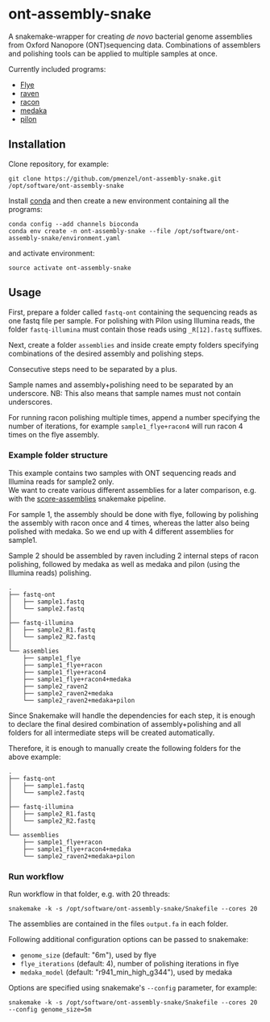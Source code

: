 # ont-assembly-snake

A snakemake-wrapper for creating *de novo* bacterial genome assemblies from Oxford Nanopore (ONT)sequencing data.
Combinations of assemblers and polishing tools can be applied to multiple samples at once.

Currently included programs:
* [Flye](https://github.com/fenderglass/Flye)
* [raven](https://github.com/lbcb-sci/raven)
* [racon](https://github.com/lbcb-sci/racon)
* [medaka](https://github.com/nanoporetech/medaka)
* [pilon](https://github.com/broadinstitute/pilon/wiki)

## Installation
Clone repository, for example:
```
git clone https://github.com/pmenzel/ont-assembly-snake.git /opt/software/ont-assembly-snake
```
Install [conda](https://docs.conda.io/en/latest/miniconda.html) and then create a new environment containing all the programs:
```
conda config --add channels bioconda
conda env create -n ont-assembly-snake --file /opt/software/ont-assembly-snake/environment.yaml
```
and activate environment:
```
source activate ont-assembly-snake
```

## Usage
First, prepare a folder called `fastq-ont` containing the sequencing reads as
one fastq file per sample.
For polishing with Pilon using Illumina reads, the folder `fastq-illumina` must contain
those reads using `_R[12].fastq` suffixes.

Next, create a folder `assemblies` and inside create empty folders specifying
combinations of the desired assembly and polishing steps.

Consecutive steps need to be separated by a plus.

Sample names and assembly+polishing need to be separated by an underscore.
NB: This also means that sample names must not contain underscores.

For running racon polishing multiple times, append a number specifying the
number of iterations, for example `sample1_flye+racon4` will run racon 4 times
on the flye assembly.

### Example folder structure
This example contains two samples with ONT sequencing reads and Illumina reads
for sample2 only.  
We want to create various different assemblies for a later comparison, e.g.
with the [score-assemblies](https://github.com/pmenzel/score-assemblies)
snakemake pipeline.

For sample 1, the assembly should be done with flye, following by polishing the
assembly with racon once and 4 times, whereas the latter also being polished
with medaka. So we end up with 4 different assemblies for sample1.

Sample 2 should be assembled by raven including 2 internal steps of racon polishing,
followed by medaka as well as medaka and pilon (using the Illumina reads) polishing.
```
.
├── fastq-ont
│   ├── sample1.fastq
│   └── sample2.fastq
│
├── fastq-illumina
│   ├── sample2_R1.fastq
│   └── sample2_R2.fastq
│
└── assemblies
    ├── sample1_flye
    ├── sample1_flye+racon
    ├── sample1_flye+racon4
    ├── sample1_flye+racon4+medaka
    ├── sample2_raven2
    ├── sample2_raven2+medaka
    └── sample2_raven2+medaka+pilon
```

Since Snakemake will handle the dependencies for each step, it is enough to
declare the final desired combination of assembly+polishing and all
folders for all intermediate steps will be created automatically.

Therefore, it is enough to manually create the following folders for the above example:
```
.
├── fastq-ont
│   ├── sample1.fastq
│   └── sample2.fastq
│
├── fastq-illumina
│   ├── sample2_R1.fastq
│   └── sample2_R2.fastq
│
└── assemblies
    ├── sample1_flye+racon
    ├── sample1_flye+racon4+medaka
    └── sample2_raven2+medaka+pilon
```


### Run workflow

Run workflow in that folder, e.g. with 20 threads:
```
snakemake -k -s /opt/software/ont-assembly-snake/Snakefile --cores 20
```

The assemblies are contained in the files `output.fa` in each folder.


Following additional configuration options can be passed to snakemake:

* `genome_size` (default: "6m"), used by flye
* `flye_iterations` (default: 4), number of polishing iterations in flye
* `medaka_model` (default: "r941_min_high_g344"), used by medaka

Options are specified using snakemake's `--config` parameter, for example:

```
snakemake -k -s /opt/software/ont-assembly-snake/Snakefile --cores 20 --config genome_size=5m
```

